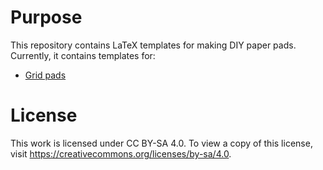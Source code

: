 # Purpose

This repository contains LaTeX templates for making DIY paper pads. Currently,
it contains templates for:

* [Grid pads](grid)

# License

This work is licensed under CC BY-SA 4.0. To view a copy of this license, visit
https://creativecommons.org/licenses/by-sa/4.0.
